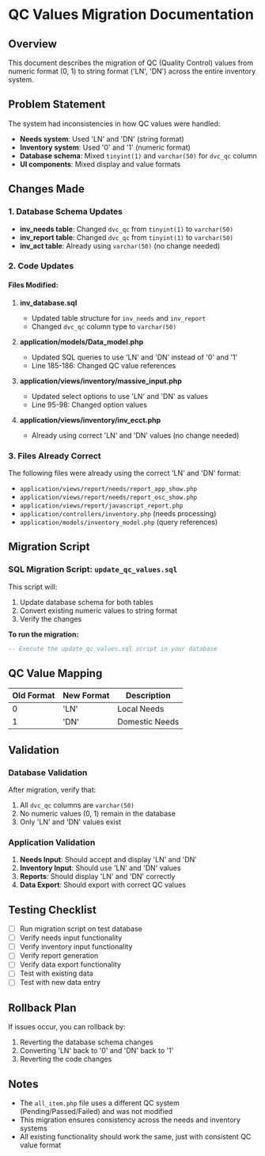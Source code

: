 # QC Values Migration Documentation

## Overview
This document describes the migration of QC (Quality Control) values from numeric format (0, 1) to string format ('LN', 'DN') across the entire inventory system.

## Problem Statement
The system had inconsistencies in how QC values were handled:
- **Needs system**: Used 'LN' and 'DN' (string format)
- **Inventory system**: Used '0' and '1' (numeric format)
- **Database schema**: Mixed `tinyint(1)` and `varchar(50)` for `dvc_qc` column
- **UI components**: Mixed display and value formats

## Changes Made

### 1. Database Schema Updates
- **inv_needs table**: Changed `dvc_qc` from `tinyint(1)` to `varchar(50)`
- **inv_report table**: Changed `dvc_qc` from `tinyint(1)` to `varchar(50)`
- **inv_act table**: Already using `varchar(50)` (no change needed)

### 2. Code Updates

#### Files Modified:
1. **inv_database.sql**
   - Updated table structure for `inv_needs` and `inv_report`
   - Changed `dvc_qc` column type to `varchar(50)`

2. **application/models/Data_model.php**
   - Updated SQL queries to use 'LN' and 'DN' instead of '0' and '1'
   - Line 185-186: Changed QC value references

3. **application/views/inventory/massive_input.php**
   - Updated select options to use 'LN' and 'DN' as values
   - Line 95-98: Changed option values

4. **application/views/inventory/inv_ecct.php**
   - Already using correct 'LN' and 'DN' values (no change needed)

### 3. Files Already Correct
The following files were already using the correct 'LN' and 'DN' format:
- `application/views/report/needs/report_app_show.php`
- `application/views/report/needs/report_osc_show.php`
- `application/views/report/javascript_report.php`
- `application/controllers/inventory.php` (needs processing)
- `application/models/inventory_model.php` (query references)

## Migration Script

### SQL Migration Script: `update_qc_values.sql`
This script will:
1. Update database schema for both tables
2. Convert existing numeric values to string format
3. Verify the changes

**To run the migration:**
```sql
-- Execute the update_qc_values.sql script in your database
```

## QC Value Mapping

| Old Format | New Format | Description |
|------------|------------|-------------|
| 0          | 'LN'       | Local Needs |
| 1          | 'DN'       | Domestic Needs |

## Validation

### Database Validation
After migration, verify that:
1. All `dvc_qc` columns are `varchar(50)`
2. No numeric values (0, 1) remain in the database
3. Only 'LN' and 'DN' values exist

### Application Validation
1. **Needs Input**: Should accept and display 'LN' and 'DN'
2. **Inventory Input**: Should use 'LN' and 'DN' values
3. **Reports**: Should display 'LN' and 'DN' correctly
4. **Data Export**: Should export with correct QC values

## Testing Checklist

- [ ] Run migration script on test database
- [ ] Verify needs input functionality
- [ ] Verify inventory input functionality  
- [ ] Verify report generation
- [ ] Verify data export functionality
- [ ] Test with existing data
- [ ] Test with new data entry

## Rollback Plan

If issues occur, you can rollback by:
1. Reverting the database schema changes
2. Converting 'LN' back to '0' and 'DN' back to '1'
3. Reverting the code changes

## Notes

- The `all_item.php` file uses a different QC system (Pending/Passed/Failed) and was not modified
- This migration ensures consistency across the needs and inventory systems
- All existing functionality should work the same, just with consistent QC value format
